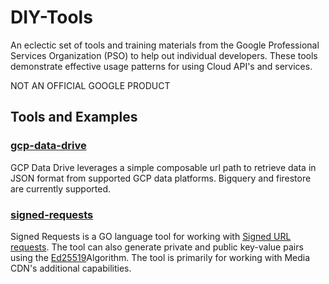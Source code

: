 # DIY-Tools
An eclectic set of tools and training materials from the Google Professional Services Organization (PSO) to help out
individual developers. These tools demonstrate effective usage patterns for using Cloud API's and services.

NOT AN OFFICIAL GOOGLE PRODUCT

## Tools and Examples

### [gcp-data-drive](../master/gcp-data-drive)
GCP Data Drive leverages a simple composable url path to retrieve data in JSON format from supported GCP data platforms. Bigquery and firestore are currently supported.

### [signed-requests](../master/signed-requests)
Signed Requests is a GO language tool for working with [Signed URL requests](https://cloud.google.com/media-cdn/docs/signed-requests). The tool can also generate private and public key-value pairs using the [Ed25519](https://en.wikipedia.org/wiki/EdDSA#Ed25519)Algorithm. The tool is primarily for working with Media CDN's additional capabilities.
